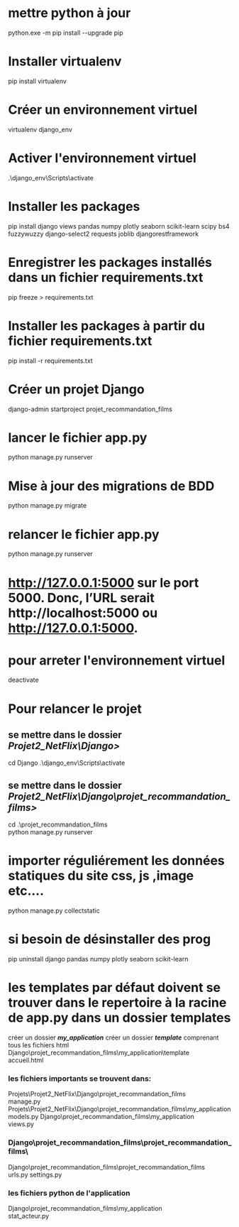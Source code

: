 # mettre python à jour
python.exe -m pip install --upgrade pip

# Installer virtualenv
pip install virtualenv

# Créer un environnement virtuel
virtualenv django_env

# Activer l'environnement virtuel
.\django_env\Scripts\activate

# Installer les packages
pip install django views pandas numpy plotly seaborn scikit-learn scipy bs4 fuzzywuzzy django-select2 requests joblib djangorestframework

# Enregistrer les packages installés dans un fichier requirements.txt
pip freeze > requirements.txt

# Installer les packages à partir du fichier requirements.txt
pip install -r requirements.txt

# Créer un projet Django
django-admin startproject projet_recommandation_films

# lancer le fichier app.py
python manage.py  runserver

# Mise à jour des migrations de BDD
python manage.py migrate


# relancer le fichier app.py
python manage.py  runserver

# http://127.0.0.1:5000 sur le port 5000. Donc, l’URL serait http://localhost:5000 ou http://127.0.0.1:5000.

# pour arreter l'environnement virtuel
deactivate

# Pour relancer le projet
## se mettre dans le dossier ***Projet2_NetFlix\Django>***
cd Django
.\django_env\Scripts\activate
##  se mettre dans le dossier ***Projet2_NetFlix\Django\projet_recommandation_films>***
<!-- cd .\projet_recommandation_films\ -->
cd .\projet_recommandation_films\
python manage.py  runserver

# importer réguliérement les données statiques du site css, js ,image etc....
python manage.py collectstatic


# si besoin de désinstaller des prog
pip uninstall django pandas numpy plotly seaborn scikit-learn

#  les templates par défaut doivent se trouver dans le repertoire à la racine de app.py dans un dossier templates
créer un dossier ***my_application***
créer un dossier ***template*** comprenant tous les fichiers html
Django\projet_recommandation_films\my_application\template\
accueil.html
### les fichiers importants se trouvent dans:
Projets\Projet2_NetFlix\Django\projet_recommandation_films\
manage.py
Projets\Projet2_NetFlix\Django\projet_recommandation_films\my_application\
models.py
Django\projet_recommandation_films\my_application\
views.py
### Django\projet_recommandation_films\projet_recommandation_films\
Django\projet_recommandation_films\projet_recommandation_films\
urls.py
settings.py
### les fichiers python de l'application
Django\projet_recommandation_films\my_application\
stat_acteur.py
